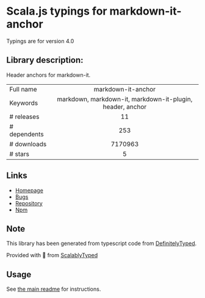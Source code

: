 
# Scala.js typings for markdown-it-anchor

Typings are for version 4.0

## Library description:
Header anchors for markdown-it.

|                    |                 |
| ------------------ | :-------------: |
| Full name          | markdown-it-anchor |
| Keywords           | markdown, markdown-it, markdown-it-plugin, header, anchor |
| # releases         | 11 |
| # dependents       | 253 |
| # downloads        | 7170963 |
| # stars            | 5 |

## Links
- [Homepage](https://github.com/valeriangalliat/markdown-it-anchor)
- [Bugs](https://github.com/valeriangalliat/markdown-it-anchor/issues)
- [Repository](https://github.com/valeriangalliat/markdown-it-anchor)
- [Npm](https://www.npmjs.com/package/markdown-it-anchor)
    


## Note
This library has been generated from typescript code from [DefinitelyTyped](https://definitelytyped.org).

Provided with :purple_heart: from [ScalablyTyped](https://github.com/oyvindberg/ScalablyTyped)

## Usage
See [the main readme](../../readme.md) for instructions.


